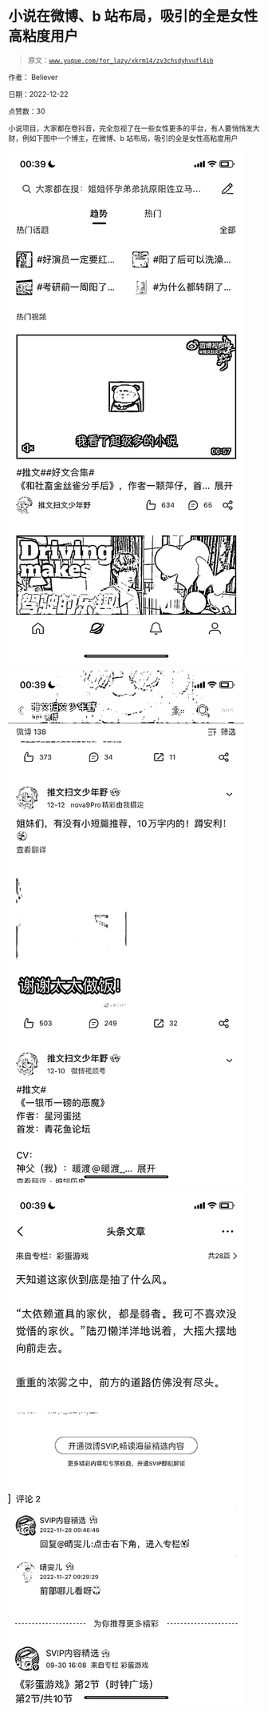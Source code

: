 # 小说在微博、b 站布局，吸引的全是女性高粘度用户

> 原文：[`www.yuque.com/for_lazy/xkrm14/zv3chsdyhvufl4ib`](https://www.yuque.com/for_lazy/xkrm14/zv3chsdyhvufl4ib)

作者： Believer 

日期：2022-12-22 

点赞数：30 

小说项目，大家都在卷抖音，完全忽视了在一些女性更多的平台，有人要悄悄发大财，例如下图中一个博主，在微博、b 站布局，吸引的全是女性高粘度用户 

![](img/01961ff932b293f4b19ce886e5c092c1.png) 

![](img/ab3ab5ce5887cdf007d5655983adecf6.png) 

![](img/698d994fc5f3df666cf268d99bfe292a.png) 

